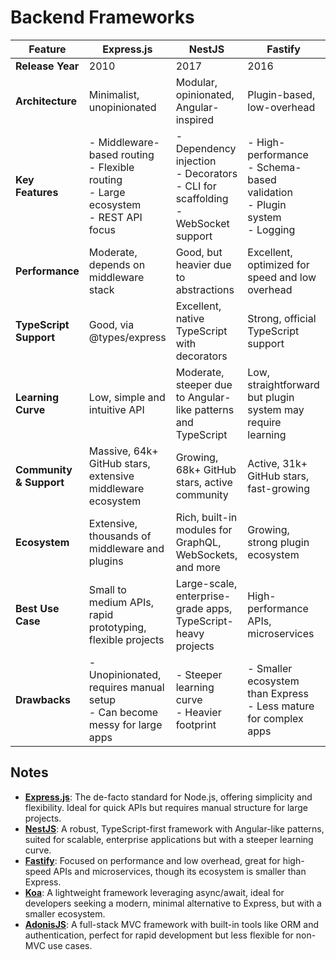 # Backend Frameworks

| **Feature**             | **Express.js**                                                                               | **NestJS**                                                                                | **Fastify**                                                                        | **Koa**                                                                 | **AdonisJS**                                                                           |
| ----------------------- | -------------------------------------------------------------------------------------------- | ----------------------------------------------------------------------------------------- | ---------------------------------------------------------------------------------- | ----------------------------------------------------------------------- | -------------------------------------------------------------------------------------- |
| **Release Year**        | 2010                                                                                         | 2017                                                                                      | 2016                                                                               | 2013                                                                    | 2015                                                                                   |
| **Architecture**        | Minimalist, unopinionated                                                                    | Modular, opinionated, Angular-inspired                                                    | Plugin-based, low-overhead                                                         | Middleware-based, lightweight                                           | MVC, opinionated, full-stack                                                           |
| **Key Features**        | - Middleware-based routing<br/>- Flexible routing<br/>- Large ecosystem<br/>- REST API focus | - Dependency injection<br/>- Decorators<br/>- CLI for scaffolding<br/>- WebSocket support | - High-performance<br/>- Schema-based validation<br/>- Plugin system<br/>- Logging | - Async/await middleware<br/>- Context-based API<br/>- Lightweight core | - Built-in ORM (Lucid)<br/>- CLI for scaffolding<br/>- Authentication<br/>- Validation |
| **Performance**         | Moderate, depends on middleware stack                                                        | Good, but heavier due to abstractions                                                     | Excellent, optimized for speed and low overhead                                    | Good, lightweight but slower than Fastify                               | Good, but ORM and full-stack features add overhead                                     |
| **TypeScript Support**  | Good, via @types/express                                                                     | Excellent, native TypeScript with decorators                                              | Strong, official TypeScript support                                                | Good, with TypeScript definitions                                       | Strong, official TypeScript support                                                    |
| **Learning Curve**      | Low, simple and intuitive API                                                                | Moderate, steeper due to Angular-like patterns and TypeScript                             | Low, straightforward but plugin system may require learning                        | Low, but requires understanding of async/await                          | Moderate, due to full-stack features and MVC patterns                                  |
| **Community & Support** | Massive, 64k+ GitHub stars, extensive middleware ecosystem                                   | Growing, 68k+ GitHub stars, active community                                              | Active, 31k+ GitHub stars, fast-growing                                            | Smaller, 35k+ GitHub stars, stable but less active                      | Smaller, 16k+ GitHub stars, niche but dedicated community                              |
| **Ecosystem**           | Extensive, thousands of middleware and plugins                                               | Rich, built-in modules for GraphQL, WebSockets, and more                                  | Growing, strong plugin ecosystem                                                   | Limited, relies on community middleware                                 | Comprehensive, full-stack with ORM, auth, and testing tools                            |
| **Best Use Case**       | Small to medium APIs, rapid prototyping, flexible projects                                   | Large-scale, enterprise-grade apps, TypeScript-heavy projects                             | High-performance APIs, microservices                                               | Lightweight APIs, projects leveraging async/await                       | Full-stack apps, rapid development with built-in features                              |
| **Drawbacks**           | - Unopinionated, requires manual setup<br/>- Can become messy for large apps                 | - Steeper learning curve<br/>- Heavier footprint                                          | - Smaller ecosystem than Express<br/>- Less mature for complex apps                | - Limited ecosystem<br/>- Less feature-rich                             | - Smaller community<br/>- Less flexible for non-MVC projects                           |

## Notes

- **[Express.js](https://expressjs.com/)**: The de-facto standard for Node.js, offering simplicity and flexibility. Ideal for quick APIs but requires manual structure for large projects.
- **[NestJS](https://nestjs.com/)**: A robust, TypeScript-first framework with Angular-like patterns, suited for scalable, enterprise applications but with a steeper learning curve.
- **[Fastify](https://www.fastify.io/)**: Focused on performance and low overhead, great for high-speed APIs and microservices, though its ecosystem is smaller than Express.
- **[Koa](https://koajs.com/)**: A lightweight framework leveraging async/await, ideal for developers seeking a modern, minimal alternative to Express, but with a smaller ecosystem.
- **[AdonisJS](https://adonisjs.com/)**: A full-stack MVC framework with built-in tools like ORM and authentication, perfect for rapid development but less flexible for non-MVC use cases.
